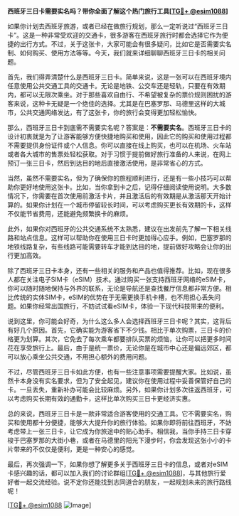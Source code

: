 **西班牙三日卡需要实名吗？带你全面了解这个热门旅行工具[[TG💪+ @esim1088](https://t.me/s/esim1088)]**

如果你计划去西班牙旅游，或者已经在做旅行规划，那么一定听说过“西班牙三日卡”。这是一种非常受欢迎的交通卡，很多游客在西班牙旅行时都会选择它作为便捷的出行方式。不过，关于这张卡，大家可能会有很多疑问，比如它是否需要实名制、如何购买、使用方法等等。今天，我们就来详细聊聊西班牙三日卡的相关问题。

首先，我们得弄清楚什么是西班牙三日卡。简单来说，这是一张可以在西班牙境内任意使用公共交通工具的交通卡。无论是地铁、公交车还是轻轨，只要在有效期内，都可以无限次乘坐。对于那些喜欢自由行、不希望被复杂的票价规则困扰的游客来说，这种卡无疑是一个绝佳的选择。尤其是在巴塞罗那、马德里这样的大城市，公共交通网络发达，有了这张卡，你的旅行会变得更加轻松愉快。

那么，西班牙三日卡到底需不需要实名呢？答案是：**不需要实名**。西班牙三日卡的设计初衷就是为了让游客能够方便快捷地购买和使用，因此它的购买和使用过程都不需要提供身份证件或个人信息。你可以直接在线上购买，也可以在机场、火车站或者各大城市的售票处轻松获取。对于习惯于提前做好旅行准备的人来说，在网上预订一张三日卡，然后到达目的地后直接激活使用，是非常省心的方式。

当然，虽然不需要实名，但为了确保你的旅程顺利进行，还是有一些小技巧可以帮助你更好地使用这张卡。比如，当你拿到卡之后，记得仔细阅读使用说明。大多数情况下，你需要在首次使用前激活卡片，并且激活后的有效期是从激活那天开始计算的。如果你计划在一个城市停留较长时间，可以考虑购买更长有效期的卡，这样不仅能节省费用，还能避免频繁换卡的麻烦。

此外，如果你对西班牙的公共交通系统不太熟悉，建议在出发前先了解一下相关线路和站点信息。这样可以帮助你在使用三日卡时更加得心应手。例如，巴塞罗那的地铁线路复杂，有些线路可能需要转车才能到达目的地，提前做好攻略会让你的出行更加高效。

除了西班牙三日卡本身，还有一些相关的服务和产品也值得推荐。比如，现在很多人都在关注电子SIM卡（eSIM）技术。通过购买一张支持西班牙网络的eSIM卡，你可以随时随地保持与外界的联系，无论是导航还是查找餐厅信息都非常方便。相比传统的实体SIM卡，eSIM的优势在于无需更换手机卡槽，也不用担心丢失问题。如果你经常出国旅行，不妨试试看eSIM卡，体验一下现代科技带来的便利。

说到这里，你可能会好奇，为什么这么多人会选择西班牙三日卡呢？其实，这背后有好几个原因。首先，它确实能为游客省下不少钱。相比于单次购票，三日卡的价格更为划算。其次，它免去了每次乘车都要排队买票的烦恼，让你可以把更多时间花在享受旅行上。最后，由于是统一票价，无论你是在城市中心还是偏远郊区，都可以放心乘坐公共交通，不用担心额外的费用问题。

不过，尽管西班牙三日卡如此方便，也有一些注意事项需要提醒大家。比如说，虽然卡本身没有实名要求，但为了安全起见，建议你在使用过程中妥善保管好自己的卡。一旦丢失，重新补办可能会比较麻烦。另外，如果你计划多次往返西班牙，可以考虑购买长期有效的通勤卡，这样比单次购买三日卡更经济实惠。

总的来说，西班牙三日卡是一款非常适合游客使用的交通工具。它不需要实名，购买和使用都十分便捷，能够大大提升你的旅行体验。如果你即将前往西班牙，不妨考虑带上一张三日卡，让它成为你旅途中的贴心助手。相信我，当你手持三日卡穿梭于巴塞罗那的大街小巷，或者在马德里的阳光下漫步时，你会发现这张小小的卡片带来的不仅仅是便利，更是一种安心的感觉。

最后，再次强调一下，如果你想了解更多关于西班牙三日卡的信息，或者对eSIM卡感兴趣的话，都可以加入我们的讨论群组[[TG💪+ @esim1088](https://t.me/s/esim1088)]，与其他旅行爱好者一起交流经验。说不定你还能找到志同道合的朋友，一起规划未来的旅行路线呢！

[[TG💪+ @esim1088](https://t.me/s/esim1088) ![Image](https://i.postimg.cc/4NQfJmqS/Snipaste-2025-05-13-00-14-12.png)]